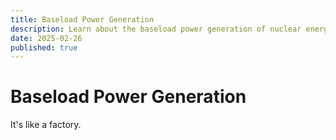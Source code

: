 ```yaml
---
title: Baseload Power Generation
description: Learn about the baseload power generation of nuclear energy.
date: 2025-02-26
published: true
---
```


# Baseload Power Generation

It's like a factory.
